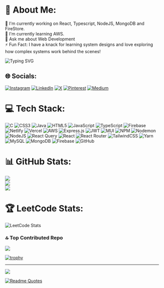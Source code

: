 # 💫 About Me:
🔭 I'm currently working on React, Typescript, NodeJS, MongoDB and FireStore.<br>
🌱 I'm currently learning AWS.<br>
💬 Ask me about Web Development<br>
⚡ Fun Fact: I have a knack for learning system designs and love exploring how complex systems work behind the scenes!

<!-- Display a random programming quote -->
![Typing SVG](https://readme-typing-svg.demolab.com?font=Fira+Code&pause=1000&color=3BADF7&random=false&width=435&lines=Full+Stack+Developer;System+Design+Enthusiast;Always+Learning+New+Technologies)

## 🌐 Socials:
[![Instagram](https://img.shields.io/badge/Instagram-%23E4405F.svg?logo=Instagram&logoColor=white)](https://instagram.com/cenation_rishi)
[![LinkedIn](https://img.shields.io/badge/LinkedIn-%230077B5.svg?logo=linkedin&logoColor=white)](https://www.linkedin.com/in/rishichaubey3105)
[![X](https://img.shields.io/badge/X-black.svg?logo=X&logoColor=white)](https://x.com/cenation_rishi)
[![Pinterest](https://img.shields.io/badge/Pinterest-%23E60023.svg?logo=Pinterest&logoColor=white)](https://pinterest.com/rishichaubey31)
[![Medium](https://img.shields.io/badge/Medium-12100E?logo=medium&logoColor=white)](https://medium.com/@RishiChaubey)

# 💻 Tech Stack:
![C](https://img.shields.io/badge/c-%2300599C.svg?style=for-the-badge&logo=c&logoColor=white) ![CSS3](https://img.shields.io/badge/css3-%231572B6.svg?style=for-the-badge&logo=css3&logoColor=white) ![Java](https://img.shields.io/badge/java-%23ED8B00.svg?style=for-the-badge&logo=openjdk&logoColor=white) ![HTML5](https://img.shields.io/badge/html5-%23E34F26.svg?style=for-the-badge&logo=html5&logoColor=white) ![JavaScript](https://img.shields.io/badge/javascript-%23323330.svg?style=for-the-badge&logo=javascript&logoColor=%23F7DF1E) ![TypeScript](https://img.shields.io/badge/typescript-%23007ACC.svg?style=for-the-badge&logo=typescript&logoColor=white) ![Firebase](https://img.shields.io/badge/firebase-%23039BE5.svg?style=for-the-badge&logo=firebase) ![Netlify](https://img.shields.io/badge/netlify-%23000000.svg?style=for-the-badge&logo=netlify&logoColor=#00C7B7) ![Vercel](https://img.shields.io/badge/vercel-%23000000.svg?style=for-the-badge&logo=vercel&logoColor=white) ![AWS](https://img.shields.io/badge/AWS-%23FF9900.svg?style=for-the-badge&logo=amazon-aws&logoColor=white) ![Express.js](https://img.shields.io/badge/express.js-%23404d59.svg?style=for-the-badge&logo=express&logoColor=%2361DAFB) ![JWT](https://img.shields.io/badge/JWT-black?style=for-the-badge&logo=JSON%20web%20tokens) ![MUI](https://img.shields.io/badge/MUI-%230081CB.svg?style=for-the-badge&logo=mui&logoColor=white) ![NPM](https://img.shields.io/badge/NPM-%23CB3837.svg?style=for-the-badge&logo=npm&logoColor=white) ![Nodemon](https://img.shields.io/badge/NODEMON-%23323330.svg?style=for-the-badge&logo=nodemon&logoColor=%BBDEAD) ![NodeJS](https://img.shields.io/badge/node.js-6DA55F?style=for-the-badge&logo=node.js&logoColor=white) ![React Query](https://img.shields.io/badge/-React%20Query-FF4154?style=for-the-badge&logo=react%20query&logoColor=white) ![React](https://img.shields.io/badge/react-%2320232a.svg?style=for-the-badge&logo=react&logoColor=%2361DAFB) ![React Router](https://img.shields.io/badge/React_Router-CA4245?style=for-the-badge&logo=react-router&logoColor=white) ![TailwindCSS](https://img.shields.io/badge/tailwindcss-%2338B2AC.svg?style=for-the-badge&logo=tailwind-css&logoColor=white) ![Yarn](https://img.shields.io/badge/yarn-%232C8EBB.svg?style=for-the-badge&logo=yarn&logoColor=white) ![MySQL](https://img.shields.io/badge/mysql-4479A1.svg?style=for-the-badge&logo=mysql&logoColor=white) ![MongoDB](https://img.shields.io/badge/MongoDB-%234ea94b.svg?style=for-the-badge&logo=mongodb&logoColor=white) ![Firebase](https://img.shields.io/badge/firebase-a08021?style=for-the-badge&logo=firebase&logoColor=ffcd34) ![GitHub](https://img.shields.io/badge/github-%23121011.svg?style=for-the-badge&logo=github&logoColor=white)

# 📊 GitHub Stats:
![](https://github-readme-stats.vercel.app/api?username=RishiChaubey31&theme=merko&hide_border=false&include_all_commits=true&count_private=false)<br/>
![](https://github-readme-streak-stats.herokuapp.com/?user=RishiChaubey31&theme=merko&hide_border=false)<br/>
![](https://github-readme-stats.vercel.app/api/top-langs/?username=RishiChaubey31&theme=merko&hide_border=false&include_all_commits=true&count_private=false&layout=compact)

# 🏆 LeetCode Stats:
![LeetCode Stats](https://leetcard.jacoblin.cool/rishi_chaubey?theme=dark&font=Noto%20Sans&ext=heatmap)



### 🔝 Top Contributed Repo
![](https://github-contributor-stats.vercel.app/api?username=RishiChaubey31&limit=5&theme=dark&combine_all_yearly_contributions=true)




<!-- Profile Trophy -->
[![trophy](https://github-profile-trophy.vercel.app/?username=RishiChaubey31&theme=onedark)](https://github.com/ryo-ma/github-profile-trophy)

---
[![](https://visitcount.itsvg.in/api?id=RishiChaubey31&icon=10&color=8)](https://visitcount.itsvg.in)

<!-- Dynamic Quote -->
[![Readme Quotes](https://quotes-github-readme.vercel.app/api?type=horizontal&theme=dark)](https://github.com/piyushsuthar/github-readme-quotes)

<!-- Proudly created with GPRM ( https://gprm.itsvg.in ) -->

